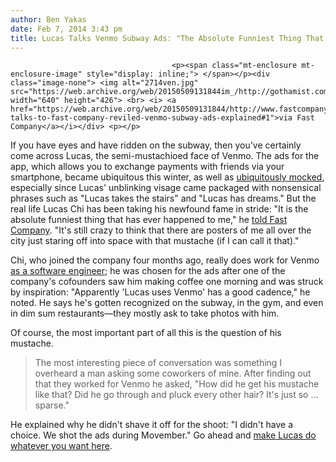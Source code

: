 ```yaml
---
author: Ben Yakas
date: Feb 7, 2014 3:43 pm
title: Lucas Talks Venmo Subway Ads: "The Absolute Funniest Thing That Has Ever Happened To Me"
---
```


	
										<p><span class="mt-enclosure mt-enclosure-image" style="display: inline;"> </span></p><div class="image-none"> <img alt="2714ven.jpg" src="https://web.archive.org/web/20150509131844im_/http://gothamist.com/attachments/byakas/2714ven.jpg" width="640" height="426"> <br> <i> <a href="https://web.archive.org/web/20150509131844/http://www.fastcompany.com/3026144/lucas-talks-to-fast-company-reviled-venmo-subway-ads-explained#1">via Fast Company</a></i></div> <p></p>

<p>If you have eyes and have ridden on the subway, then you&apos;ve certainly come across Lucas, the semi-mustachioed face of Venmo. The ads for the app, which allows you to exchange payments with friends via your smartphone, became ubiquitous this winter, as well as <a href="https://web.archive.org/web/20150509131844/http://valleywag.gawker.com/venmo-everyone-hates-your-weirdo-subway-ads-1502663281/@sarah-hedgecock">ubiquitously mocked</a>, especially since Lucas&apos; unblinking visage came packaged with nonsensical phrases such as &quot;Lucas takes the stairs&quot; and &quot;Lucas has dreams.&quot; But the real life Lucas Chi has been taking his newfound fame in stride: &quot;It is the absolute funniest thing that has ever happened to me,&quot; he <a href="https://web.archive.org/web/20150509131844/http://www.fastcompany.com/3026144/lucas-talks-to-fast-company-reviled-venmo-subway-ads-explained">told Fast Company</a>. &quot;It&apos;s still crazy to think that there are posters of me all over the city just staring off into space with that mustache (if I can call it that).&quot;</p>

<p>Chi, who joined the company four months ago, really does work for Venmo <a href="https://web.archive.org/web/20150509131844/https://venmo.com/info/about">as a software engineer</a>; he was chosen for the ads after one of the company&apos;s cofounders saw him making coffee one morning and was struck by inspiration: &quot;Apparently &apos;Lucas uses Venmo&apos; has a good cadence,&quot; he noted. He says he&apos;s gotten recognized on the subway, in the gym, and even in dim sum restaurants&#x2014;they mostly ask to take photos with him.</p>

<p>Of course, the most important part of all this is the question of his mustache. </p>

<blockquote>The most interesting piece of conversation was something I overheard a man asking some coworkers of mine. After finding out that they worked for Venmo he asked, &quot;How did he get his mustache like that? Did he go through and pluck every other hair? It&apos;s just so ... sparse.&quot;</blockquote>

<p>He explained why he didn&apos;t shave it off for the shoot: &quot;I didn&apos;t have a choice. We shot the ads during Movember.&quot; Go ahead and <a href="https://web.archive.org/web/20150509131844/http://thelucasgenerator.com/?lucasbox=isn%27t+wearing+pants">make Lucas do whatever you want here</a>.</p>					
										
									
				
